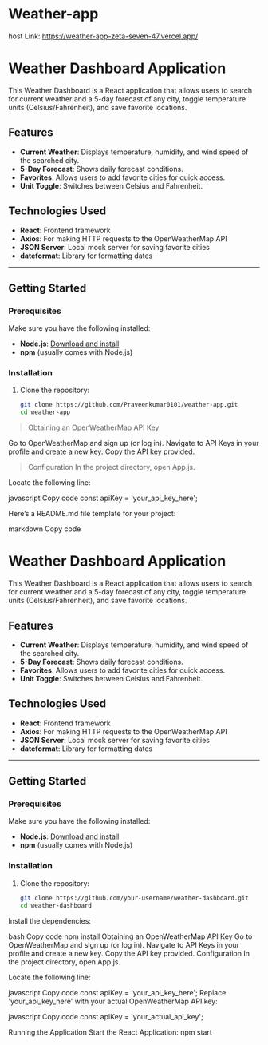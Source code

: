 # Weather-app

host Link: https://weather-app-zeta-seven-47.vercel.app/

# Weather Dashboard Application

This Weather Dashboard is a React application that allows users to search for current weather and a 5-day forecast of any city, toggle temperature units (Celsius/Fahrenheit), and save favorite locations.

## Features
- **Current Weather**: Displays temperature, humidity, and wind speed of the searched city.
- **5-Day Forecast**: Shows daily forecast conditions.
- **Favorites**: Allows users to add favorite cities for quick access.
- **Unit Toggle**: Switches between Celsius and Fahrenheit.

## Technologies Used
- **React**: Frontend framework
- **Axios**: For making HTTP requests to the OpenWeatherMap API
- **JSON Server**: Local mock server for saving favorite cities
- **dateformat**: Library for formatting dates

---

## Getting Started

### Prerequisites
Make sure you have the following installed:
- **Node.js**: [Download and install](https://nodejs.org/)
- **npm** (usually comes with Node.js)

### Installation

1. Clone the repository:

   ```bash
   git clone https://github.com/Praveenkumar0101/weather-app.git
   cd weather-app

  > Obtaining an OpenWeatherMap API Key

  Go to OpenWeatherMap and sign up (or log in).
  Navigate to API Keys in your profile and create a new key.
  Copy the API key provided.

>Configuration
In the project directory, open App.js.

Locate the following line:

javascript
Copy code
const apiKey = 'your_api_key_here';


Here’s a README.md file template for your project:

markdown
Copy code
# Weather Dashboard Application

This Weather Dashboard is a React application that allows users to search for current weather and a 5-day forecast of any city, toggle temperature units (Celsius/Fahrenheit), and save favorite locations.

## Features
- **Current Weather**: Displays temperature, humidity, and wind speed of the searched city.
- **5-Day Forecast**: Shows daily forecast conditions.
- **Favorites**: Allows users to add favorite cities for quick access.
- **Unit Toggle**: Switches between Celsius and Fahrenheit.

## Technologies Used
- **React**: Frontend framework
- **Axios**: For making HTTP requests to the OpenWeatherMap API
- **JSON Server**: Local mock server for saving favorite cities
- **dateformat**: Library for formatting dates

---

## Getting Started

### Prerequisites
Make sure you have the following installed:
- **Node.js**: [Download and install](https://nodejs.org/)
- **npm** (usually comes with Node.js)

### Installation

1. Clone the repository:

   ```bash
   git clone https://github.com/your-username/weather-dashboard.git
   cd weather-dashboard
Install the dependencies:

bash
Copy code
npm install
Obtaining an OpenWeatherMap API Key
Go to OpenWeatherMap and sign up (or log in).
Navigate to API Keys in your profile and create a new key.
Copy the API key provided.
Configuration
In the project directory, open App.js.

Locate the following line:

javascript
Copy code
const apiKey = 'your_api_key_here';
Replace 'your_api_key_here' with your actual OpenWeatherMap API key:

javascript
Copy code
const apiKey = 'your_actual_api_key';

Running the Application
Start the React Application:
npm start
